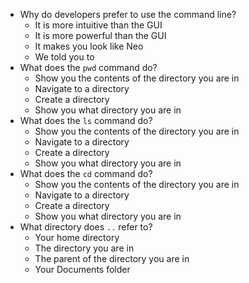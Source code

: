 * Why do developers prefer to use the command line?
  * It is more intuitive than the GUI
  * It is more powerful than the GUI
  * It makes you look like Neo
  * We told you to
* What does the `pwd` command do?
  * Show you the contents of the directory you are in
  * Navigate to a directory
  * Create a directory
  * Show you what directory you are in
* What does the `ls` command do?
  * Show you the contents of the directory you are in
  * Navigate to a directory
  * Create a directory
  * Show you what directory you are in
* What does the `cd` command do?
  * Show you the contents of the directory you are in
  * Navigate to a directory
  * Create a directory
  * Show you what directory you are in
* What directory does `..` refer to?
  * Your home directory
  * The directory you are in
  * The parent of the directory you are in
  * Your Documents folder
